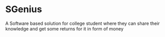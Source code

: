 # SGenius
A Software based solution for college student where they can share their knowledge and get some returns for it in form of money 
